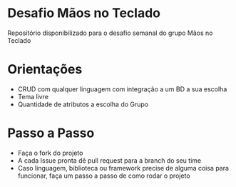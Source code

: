 # Desafio Mãos no Teclado
Repositório disponibilizado para o desafio semanal do grupo Mãos no Teclado

# Orientações
* CRUD com qualquer linguagem com integração a um BD a sua escolha
* Tema livre
* Quantidade de atributos a escolha do Grupo

# Passo a Passo
* Faça o fork do projeto
* A cada Issue pronta dê pull request para a branch do seu time
* Caso linguagem, biblioteca ou framework precise de alguma coisa para funcionar, faça um passo a passo de como rodar o projeto 

